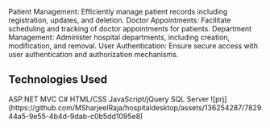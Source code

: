 Patient Management: Efficiently manage patient records including registration, updates, and deletion.
Doctor Appointments: Facilitate scheduling and tracking of doctor appointments for patients.
Department Management: Administer hospital departments, including creation, modification, and removal.
User Authentication: Ensure secure access with user authentication and authorization mechanisms.

<h2 color="red">Technologies Used</h2>
ASP.NET MVC
C#
HTML/CSS
JavaScript/jQuery
SQL Server
![prj](https://github.com/MSharjeelRaja/hospitaldesktop/assets/136254287/782944a5-9e55-4b4d-9dab-c0b5dd1095e8)
